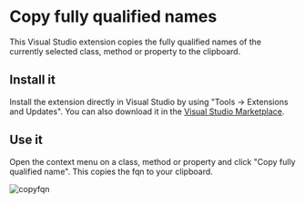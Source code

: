 # Copy fully qualified names

This Visual Studio extension copies the fully qualified names of the currently selected class, method or property to the clipboard.

## Install it

Install the extension directly in Visual Studio by using "Tools -> Extensions and Updates". You can also download it in the [Visual Studio Marketplace](https://marketplace.visualstudio.com/items?itemName=kogelnikp.CopyFQN).

## Use it

Open the context menu on a class, method or property and click "Copy fully qualified name". This copies the fqn to your clipboard.

![copyfqn](https://user-images.githubusercontent.com/8058487/142241171-7eac0647-f4a0-4f6f-bb07-808232589f21.gif)
